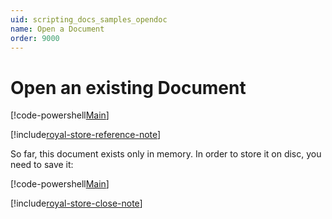 ```yaml
---
uid: scripting_docs_samples_opendoc
name: Open a Document
order: 9000
---
```


# Open an existing Document

[!code-powershell[Main](./_shared/open-doc.ps1)]

[!include[royal-store-reference-note](./_shared/royal-store-referencde-note.md)]

So far, this document exists only in memory. In order to store it on disc,
you need to save it:

[!code-powershell[Main](./_shared/save-doc.ps1)]

[!include[royal-store-close-note](./_shared/royal-store-close-note.md)]